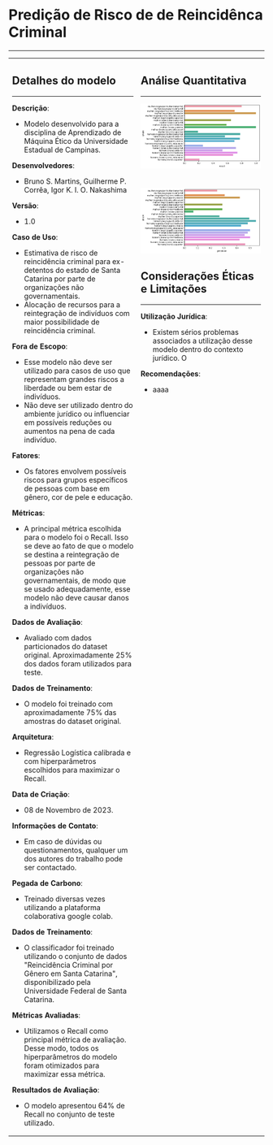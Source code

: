 
# **Predição de Risco de de Reincidênca Criminal**  

***

<table>

<td>

## **Detalhes do modelo**

***

**Descrição**: 
- Modelo desenvolvido para a disciplina de Aprendizado de Máquina Ético da Universidade Estadual de Campinas.
 
**Desenvolvedores**: 
- Bruno S. Martins, Guilherme P. Corrêa, Igor K. I. O. Nakashima
 
**Versão**: 
- 1.0

**Caso de Uso**: 
- Estimativa de risco de reincidência criminal para ex-detentos do estado de Santa Catarina por parte de organizações não governamentais.
- Alocação de recursos para a reintegração de indivíduos com maior possibilidade de reincidência criminal.
 
**Fora de Escopo**: 
- Esse modelo não deve ser utilizado para casos de uso
que representam grandes riscos a liberdade ou bem estar de indivíduos. 
- Não deve ser utilizado dentro do ambiente jurídico ou influenciar em possíveis reduções ou aumentos na pena de cada indivíduo.

**Fatores**:
- Os fatores envolvem possíveis riscos para grupos específicos de pessoas com base em gênero, cor de pele e educação. 
 
**Métricas**:
- A principal métrica escolhida para o modelo foi o Recall. Isso se deve ao fato de que o modelo se destina a reintegração de pessoas por parte de organizações não governamentais,
de modo que se usado adequadamente, esse modelo não deve causar danos a indivíduos.

**Dados de Avaliação**:
- Avaliado com dados particionados do dataset original. Aproximadamente 25% dos dados foram utilizados para teste.

**Dados de Treinamento**:
- O modelo foi treinado com aproximadamente 75% das amostras do dataset original.

**Arquitetura**: 
- Regressão Logística calibrada e com hiperparâmetros escolhidos para maximizar o Recall.

**Data de Criação**: 
- 08 de Novembro de 2023.

**Informações de Contato**: 
- Em caso de dúvidas ou questionamentos, qualquer um 
dos autores do trabalho pode ser contactado.
 
**Pegada de Carbono**: 
- Treinado diversas vezes utilizando a plataforma colaborativa google colab.

**Dados de Treinamento**: 
- O classificador foi treinado utilizando o conjunto de dados 
"Reincidência Criminal por Gênero em Santa Catarina", disponibilizado pela 
Universidade Federal de Santa Catarina.

**Métricas Avaliadas**: 
- Utilizamos o Recall como principal métrica de avaliação. 
Desse modo, todos os hiperparâmetros do modelo foram otimizados para 
maximizar essa métrica.

**Resultados de Avaliação**: 
- O modelo apresentou 64% de Recall no conjunto de 
teste utilizado. 
 
</td>

<td style="vertical-align: top">

## **Análise Quantitativa**
***

<img src="./assets/recall_per_group.png" style="margin-bottom: 35px">

<img src="./assets/precision_per_group.png">

## **Considerações Éticas e Limitações**

***

**Utilização Jurídica**: 
- Existem sérios problemas associados a utilização desse 
modelo dentro do contexto jurídico. O

**Recomendações**:
-  aaaa

</td>

</table>